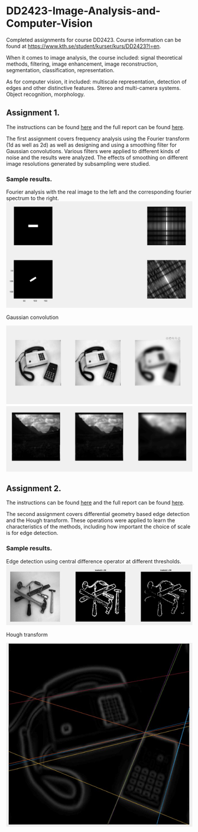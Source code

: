 # DD2423-Image-Analysis-and-Computer-Vision
Completed assignments for course DD2423. Course information can be found at https://www.kth.se/student/kurser/kurs/DD2423?l=en. 

When it comes to image analysis, the course included: signal theoretical methods, filtering, image enhancement, image reconstruction, segmentation, classification, representation.

As for computer vision, it included: multiscale representation, detection of edges and other distinctive features. Stereo and multi-camera systems. Object recognition, morphology.


## Assignment 1.

The instructions can be found [here](https://github.com/jacobmalmberg/DD2423-Image-Analysis-and-Computer-Vision/blob/master/Assignment%201/bildat_lab1_eng.pdf) and the full report can be found [here](https://github.com/jacobmalmberg/DD2423-Image-Analysis-and-Computer-Vision/blob/master/Assignment%201/bildat_lab1_answers.pdf).

The first assignment covers frequency analysis using the Fourier transform (1d as well as 2d) as well as designing and using a smoothing filter for Gaussian convolutions. Various filters were applied to different kinds of noise and the results were analyzed. The effects of smoothing on different image resolutions generated by subsampling were studied.

### Sample results.

Fourier analysis with the real image to the left and the corresponding fourier spectrum to the right.
<img src='https://github.com/jacobmalmberg/DD2423-Image-Analysis-and-Computer-Vision/blob/master/Assignment%201/fourier.png'>

Gaussian convolution

<img src='https://github.com/jacobmalmberg/DD2423-Image-Analysis-and-Computer-Vision/blob/master/Assignment%201/gauss.png'>

## Assignment 2.

The instructions can be found [here](https://github.com/jacobmalmberg/DD2423-Image-Analysis-and-Computer-Vision/blob/master/Assignment%202/bildat_lab2_eng.pdf) and the full report can be found [here](https://github.com/jacobmalmberg/DD2423-Image-Analysis-and-Computer-Vision/blob/master/Assignment%202/bildat_lab2_answers.pdf).

The second assignment covers differential geometry based edge detection and the Hough transform. These operations were applied to learn the characteristics of the methods, including how important the choice of scale is for edge detection.

### Sample results.

Edge detection using central difference operator at different thresholds.
<img src ='https://github.com/jacobmalmberg/DD2423-Image-Analysis-and-Computer-Vision/blob/master/Assignment%202/central_diff.png'>

Hough transform

<img src ='https://github.com/jacobmalmberg/DD2423-Image-Analysis-and-Computer-Vision/blob/master/Assignment%202/hough.png'>
